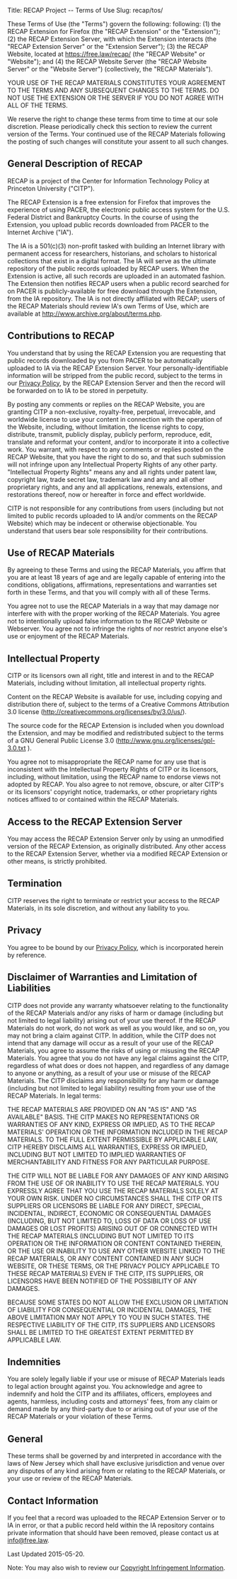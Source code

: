 Title: RECAP Project -- Terms of Use
Slug: recap/tos/


These Terms of Use (the "Terms") govern the following: following: (1) the RECAP Extension for Firefox (the "RECAP Extension" or the "Extension"); (2) the RECAP Extension Server, with which the Extension interacts (the "RECAP Extension Server" or the "Extension Server"); (3) the RECAP Website, located at https://free.law/recap/ (the "RECAP Website" or "Website"); and (4) the RECAP Website Server (the "RECAP Website Server" or the "Website Server") (collectively, the "RECAP Materials").

YOUR USE OF THE RECAP MATERIALS CONSTITUTES YOUR AGREEMENT TO THE TERMS AND ANY SUBSEQUENT CHANGES TO THE TERMS. DO NOT USE THE EXTENSION OR THE SERVER IF YOU DO NOT AGREE WITH ALL OF THE TERMS.

We reserve the right to change these terms from time to time at our sole discretion. Please periodically check this section to review the current version of the Terms. Your continued use of the RECAP Materials following the posting of such changes will constitute your assent to all such changes.

## General Description of RECAP

RECAP is a project of the Center for Information Technology Policy at Princeton University ("CITP").

The RECAP Extension is a free extension for Firefox that improves the experience of using PACER, the electronic public access system for the U.S. Federal District and Bankruptcy Courts. In the course of using the Extension, you upload public records downloaded from PACER to the Internet Archive ("IA").

The IA is a 501(c)(3) non-profit tasked with building an Internet library with permanent access for researchers, historians, and scholars to historical collections that exist in a digital format. The IA will serve as the ultimate repository of the public records uploaded by RECAP users. When the Extension is active, all such records are uploaded in an automated fashion. The Extension then notifies RECAP users when a public record searched for on PACER is publicly-available for free download through the Extension, from the IA repository. The IA is not directly affiliated with RECAP; users of the RECAP Materials should review IA's own Terms of Use, which are available at http://www.archive.org/about/terms.php.

## Contributions to RECAP

You understand that by using the RECAP Extension you are requesting that public records downloaded by you from PACER to be automatically uploaded to IA via the RECAP Extension Server. Your personally-identifiable information will be stripped from the public record, subject to the terms in our [Privacy Policy][privacy], by the RECAP Extension Server and then the record will be forwarded on to IA to be stored in perpetuity.

By posting any comments or replies on the RECAP Website, you are granting CITP a non-exclusive, royalty-free, perpetual, irrevocable, and worldwide license to use your content in connection with the operation of the Website, including, without limitation, the license rights to copy, distribute, transmit, publicly display, publicly perform, reproduce, edit, translate and reformat your content, and/or to incorporate it into a collective work. You warrant, with respect to any comments or replies posted on the RECAP Website, that you have the right to do so, and that such submission will not infringe upon any Intellectual Property Rights of any other party. "Intellectual Property Rights" means any and all rights under patent law, copyright law, trade secret law, trademark law and any and all other proprietary rights, and any and all applications, renewals, extensions, and restorations thereof, now or hereafter in force and effect worldwide.

CITP is not responsible for any contributions from users (including but not limited to public records uploaded to IA and/or comments on the RECAP Website) which may be indecent or otherwise objectionable. You understand that users bear sole responsibility for their contributions.

## Use of RECAP Materials

By agreeing to these Terms and using the RECAP Materials, you affirm that you are at least 18 years of age and are legally capable of entering into the conditions, obligations, affirmations, representations and warranties set forth in these Terms, and that you will comply with all of these Terms.

You agree not to use the RECAP Materials in a way that may damage nor interfere with with the proper working of the RECAP Materials. You agree not to intentionally upload false information to the RECAP Website or Webserver. You agree not to infringe the rights of nor restrict anyone else's use or enjoyment of the RECAP Materials.

## Intellectual Property

CITP or its licensors own all right, title and interest in and to the RECAP Materials, including without limitation, all intellectual property rights.

Content on the RECAP Website is available for use, including copying and distribution there of, subject to the terms of a Creative Commons Attribution 3.0 license (http://creativecommons.org/licenses/by/3.0/us/).

The source code for the RECAP Extension is included when you download the Extension, and may be modified and redistributed subject to the terms of a GNU General Public License 3.0 (http://www.gnu.org/licenses/gpl-3.0.txt ).

You agree not to misappropriate the RECAP name for any use that is inconsistent with the Intellectual Property Rights of CITP or its licensors, including, without limitation, using the RECAP name to endorse views not adopted by RECAP. You also agree to not remove, obscure, or alter CITP's or its licensors' copyright notice, trademarks, or other proprietary rights notices affixed to or contained within the RECAP Materials.


## Access to the RECAP Extension Server

You may access the RECAP Extension Server only by using an unmodified version of the RECAP Extension, as originally distributed. Any other access to the RECAP Extension Server, whether via a modified RECAP Extension or other means, is strictly prohibited.


## Termination

CITP reserves the right to terminate or restrict your access to the RECAP Materials, in its sole discretion, and without any liability to you.

## Privacy

You agree to be bound by our [Privacy Policy][privacy], which is incorporated herein by reference.

## Disclaimer of Warranties and Limitation of Liabilities

CITP does not provide any warranty whatsoever relating to the functionality of the RECAP Materials and/or any risks of harm or damage (including but not limited to legal liability) arising out of your use thereof. If the RECAP Materials do not work, do not work as well as you would like, and so on, you may not bring a claim against CITP. In addition, while the CITP does not intend that any damage will occur as a result of your use of the RECAP Materials, you agree to assume the risks of using or misusing the RECAP Materials. You agree that you do not have any legal claims against the CITP, regardless of what does or does not happen, and regardless of any damage to anyone or anything, as a result of your use or misuse of the RECAP Materials. The CITP disclaims any responsibility for any harm or damage (including but not limited to legal liability) resulting from your use of the RECAP Materials. In legal terms:

THE RECAP MATERIALS ARE PROVIDED ON AN "AS IS" AND "AS AVAILABLE" BASIS. THE CITP MAKES NO REPRESENTATIONS OR WARRANTIES OF ANY KIND, EXPRESS OR IMPLIED, AS TO THE RECAP MATERIALS' OPERATION OR THE INFORMATION INCLUDED IN THE RECAP MATERIALS. TO THE FULL EXTENT PERMISSIBLE BY APPLICABLE LAW, CITP HEREBY DISCLAIMS ALL WARRANTIES, EXPRESS OR IMPLIED, INCLUDING BUT NOT LIMITED TO IMPLIED WARRANTIES OF MERCHANTABILITY AND FITNESS FOR ANY PARTICULAR PURPOSE.

THE CITP WILL NOT BE LIABLE FOR ANY DAMAGES OF ANY KIND ARISING FROM THE USE OF OR INABILITY TO USE THE RECAP MATERIALS. YOU EXPRESSLY AGREE THAT YOU USE THE RECAP MATERIALS SOLELY AT YOUR OWN RISK. UNDER NO CIRCUMSTANCES SHALL THE CITP OR ITS SUPPLIERS OR LICENSORS BE LIABLE FOR ANY DIRECT, SPECIAL, INCIDENTAL, INDIRECT, ECONOMIC OR CONSEQUENTIAL DAMAGES (INCLUDING, BUT NOT LIMITED TO, LOSS OF DATA OR LOSS OF USE DAMAGES OR LOST PROFITS) ARISING OUT OF OR CONNECTED WITH THE RECAP MATERIALS (INCLUDING BUT NOT LIMITED TO ITS OPERATION OR THE INFORMATION OR CONTENT CONTAINED THEREIN, OR THE USE OR INABILITY TO USE ANY OTHER WEBSITE LINKED TO THE RECAP MATERIALS, OR ANY CONTENT CONTAINED IN ANY SUCH WEBSITE, OR THESE TERMS, OR THE PRIVACY POLICY APPLICABLE TO THESE RECAP MATERIALS) EVEN IF THE CITP, ITS SUPPLIERS, OR LICENSORS HAVE BEEN NOTIFIED OF THE POSSIBILITY OF ANY DAMAGES.

BECAUSE SOME STATES DO NOT ALLOW THE EXCLUSION OR LIMITATION OF LIABILITY FOR CONSEQUENTIAL OR INCIDENTAL DAMAGES, THE ABOVE LIMITATION MAY NOT APPLY TO YOU IN SUCH STATES. THE RESPECTIVE LIABILITY OF THE CITP, ITS SUPPLIERS AND LICENSORS SHALL BE LIMITED TO THE GREATEST EXTENT PERMITTED BY APPLICABLE LAW.

## Indemnities

You are solely legally liable if your use or misuse of RECAP Materials leads to legal action brought against you. You acknowledge and agree to indemnify and hold the CITP and its affiliates, officers, employees and agents, harmless, including costs and attorneys' fees, from any claim or demand made by any third-party due to or arising out of your use of the RECAP Materials or your violation of these Terms.

## General

These terms shall be governed by and interpreted in accordance with the laws of New Jersey which shall have exclusive jurisdiction and venue over any disputes of any kind arising from or relating to the RECAP Materials, or your use or review of the RECAP Materials.

## Contact Information

If you feel that a record was uploaded to the RECAP Extension Server or to IA in error, or that a public record held within the IA repository contains private information that should have been removed, please contact us at info@free.law.

Last Updated 2015-05-20.

Note: You may also wish to review our [Copyright Infringement Information][c].

[privacy]: {filename}/pages/recap/privacy.md
[c]: {filename}/pages/recap/dmca.md
